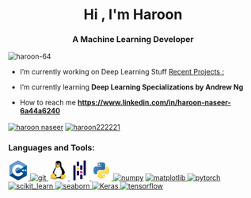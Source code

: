 <h1 align="center">Hi , I'm Haroon</h1>
<h3 align="center">A Machine Learning Developer</h3>

<p align="left"> <img src="https://komarev.com/ghpvc/?username=haroon-64&label=Profile%20views&color=0e75b6&style=flat" alt="haroon-64" /> </p>

- I’m currently working on Deep Learning Stuff [Recent Projects :](https://github.com/Haroon-64/Animal_detection)

-  I’m currently learning **Deep Learning Specializations by Andrew Ng**

- How to reach me **https://www.linkedin.com/in/haroon-naseer-6a44a6240**

<p align="left">
<a href="https://linkedin.com/in/haroon naseer" target="blank"><img align="center" src="https://raw.githubusercontent.com/rahuldkjain/github-profile-readme-generator/master/src/images/icons/Social/linked-in-alt.svg" alt="haroon naseer" height="30" width="40" /></a>
<a href="https://kaggle.com/haroon222221" target="blank"><img align="center" src="https://raw.githubusercontent.com/rahuldkjain/github-profile-readme-generator/master/src/images/icons/Social/kaggle.svg" alt="haroon222221" height="30" width="40" /></a>
</p>

<h3 align="left">Languages and Tools:</h3>
<p align="left"> <a href="https://www.w3schools.com/cpp/" target="_blank" rel="noreferrer"> <img src="https://raw.githubusercontent.com/devicons/devicon/master/icons/cplusplus/cplusplus-original.svg" alt="cplusplus" width="40" height="40"/> </a> <a href="https://git-scm.com/" target="_blank" rel="noreferrer"> <img src="https://www.vectorlogo.zone/logos/git-scm/git-scm-icon.svg" alt="git" width="40" height="40"/> </a> <a href="https://www.linux.org/" target="_blank" rel="noreferrer"> <img src="https://raw.githubusercontent.com/devicons/devicon/master/icons/linux/linux-original.svg" alt="linux" width="40" height="40"/> </a> <a href="https://pandas.pydata.org/" target="_blank" rel="noreferrer"> <img src="https://raw.githubusercontent.com/devicons/devicon/2ae2a900d2f041da66e950e4d48052658d850630/icons/pandas/pandas-original.svg" alt="pandas" width="40" height="40"/> </a> <a href="https://www.python.org" target="_blank" rel="noreferrer"> <img src="https://raw.githubusercontent.com/devicons/devicon/master/icons/python/python-original.svg" alt="python" width="40" height="40"/> </a><a href="https://numpy.org/" target="_blank" rel="noreferrer"> <img src="https://numpy.org/images/logo.svg" alt="numpy" width="40" height="40"/></a> <a href="https://matplotlib.org/" target="_blank" rel="noreferrer"> <img src="https://matplotlib.org/stable/_static/logo_dark.svg" alt="matplotlib" width="40" height="40"/> </a> <a href="https://pytorch.org/" target="_blank" rel="noreferrer"> <img src="https://www.vectorlogo.zone/logos/pytorch/pytorch-icon.svg" alt="pytorch" width="40" height="40"/> </a> <a href="https://scikit-learn.org/" target="_blank" rel="noreferrer"> <img src="https://upload.wikimedia.org/wikipedia/commons/0/05/Scikit_learn_logo_small.svg" alt="scikit_learn" width="40" height="40"/> </a> <a href="https://seaborn.pydata.org/" target="_blank" rel="noreferrer"> <img src="https://seaborn.pydata.org/_images/logo-mark-lightbg.svg" alt="seaborn" width="40" height="40"/> </a> <a href="https://Keras.io/" target="_blank" rel="noreferrer"> <img src="https://keras.io/img/logo.png" alt="Keras" width="40" height="40"/> </a> <a href="https://www.tensorflow.org" target="_blank" rel="noreferrer"> <img src="https://www.vectorlogo.zone/logos/tensorflow/tensorflow-icon.svg" alt="tensorflow" width="40" height="40"/> </a> </p>
